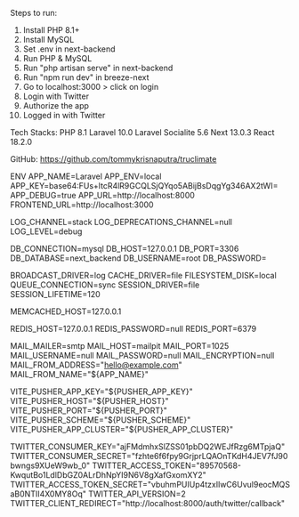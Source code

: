 Steps to run:
1. Install PHP 8.1+
2. Install MySQL
3. Set .env in next-backend
4. Run PHP & MySQL
5. Run "php artisan serve" in next-backend
6. Run "npm run dev" in breeze-next
7. Go to localhost:3000 > click on login
8. Login with Twitter
9. Authorize the app
10. Logged in with Twitter
 
Tech Stacks:
PHP 8.1
Laravel 10.0
Laravel Socialite 5.6
Next 13.0.3
React 18.2.0

GitHub: 
https://github.com/tommykrisnaputra/truclimate

ENV
APP_NAME=Laravel
APP_ENV=local
APP_KEY=base64:FUs+ltcR4lR9GCQLSjQYqo5ABijBsDqgYg346AX2tWI=
APP_DEBUG=true
APP_URL=http://localhost:8000
FRONTEND_URL=http://localhost:3000

LOG_CHANNEL=stack
LOG_DEPRECATIONS_CHANNEL=null
LOG_LEVEL=debug

DB_CONNECTION=mysql
DB_HOST=127.0.0.1
DB_PORT=3306
DB_DATABASE=next_backend
DB_USERNAME=root
DB_PASSWORD=

BROADCAST_DRIVER=log
CACHE_DRIVER=file
FILESYSTEM_DISK=local
QUEUE_CONNECTION=sync
SESSION_DRIVER=file
SESSION_LIFETIME=120

MEMCACHED_HOST=127.0.0.1

REDIS_HOST=127.0.0.1
REDIS_PASSWORD=null
REDIS_PORT=6379

MAIL_MAILER=smtp
MAIL_HOST=mailpit
MAIL_PORT=1025
MAIL_USERNAME=null
MAIL_PASSWORD=null
MAIL_ENCRYPTION=null
MAIL_FROM_ADDRESS="hello@example.com"
MAIL_FROM_NAME="${APP_NAME}"

VITE_PUSHER_APP_KEY="${PUSHER_APP_KEY}"
VITE_PUSHER_HOST="${PUSHER_HOST}"
VITE_PUSHER_PORT="${PUSHER_PORT}"
VITE_PUSHER_SCHEME="${PUSHER_SCHEME}"
VITE_PUSHER_APP_CLUSTER="${PUSHER_APP_CLUSTER}"

TWITTER_CONSUMER_KEY="ajFMdmhxSlZSS01pbDQ2WEJfRzg6MTpjaQ"
TWITTER_CONSUMER_SECRET="fzhte6f6fpy9GrjprLQAOnTKdH4JEV7fJ90bwngs9XUeW9wb_0"
TWITTER_ACCESS_TOKEN="89570568-KwqutBo1LdlDbGZ0ALrDhNpYI9N6V8gXafGxomXY2"
TWITTER_ACCESS_TOKEN_SECRET="vbuhmPUIUp4tzxIlwC6Uvul9eocMQSaB0NTII4X0MY8Oq"
TWITTER_API_VERSION=2
TWITTER_CLIENT_REDIRECT="http://localhost:8000/auth/twitter/callback"